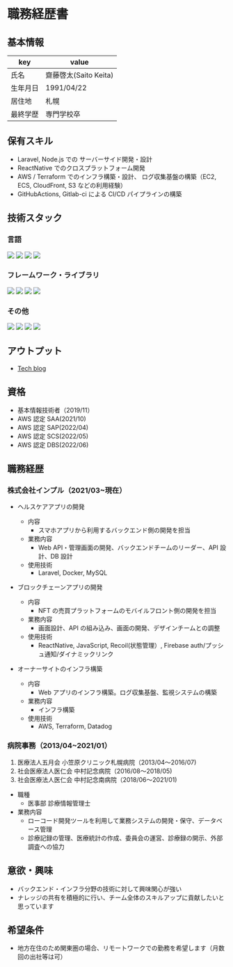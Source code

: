 # 職務経歴書

## 基本情報

| key      | value                 |
| -------- | --------------------- |
| 氏名     | 齋藤啓太(Saito Keita) |
| 生年月日 | 1991/04/22            |
| 居住地   | 札幌                  |
| 最終学歴 | 専門学校卒            |

## 保有スキル

- Laravel, Node.js での サーバーサイド開発・設計
- ReactNative でのクロスプラットフォーム開発
- AWS / Terraform でのインフラ構築・設計、 ログ収集基盤の構築（EC2, ECS, CloudFront, S3 などの利用経験）
- GitHubActions, Gitlab-ci による CI/CD パイプラインの構築

## 技術スタック

### 言語

<p>
  <img src="https://img.shields.io/badge/-PHP-777BB4.svg?logo=php&style=plastic">
  <img src="https://img.shields.io/badge/-Typescript-007ACC.svg?logo=typescript&style=plastic">
  <img src="https://img.shields.io/badge/-Javascript-F7DF1E.svg?logo=javascript&style=plastic">
  <img src="https://img.shields.io/badge/-Kotlin-0095D5.svg?logo=kotlin&style=plastic">
</p>

### フレームワーク・ライブラリ

<p>
  <img src="https://img.shields.io/badge/-Laravel-E74430.svg?logo=laravel&style=plastic">
  <img src="https://img.shields.io/badge/-React-61DAFB.svg?logo=react&style=plastic">
  <img src="https://img.shields.io/badge/-ReactNative-61DAFB.svg?logo=react&style=plastic">
  <img src="https://img.shields.io/badge/-Node.js-339933.svg?logo=node.js&style=plastic">
</p>

### その他

<p>
  <img src="https://img.shields.io/badge/-AWS-232F3E.svg?logo=amazon-aws&style=plastic">
  <img src="https://img.shields.io/badge/-Terraform-844FBA.svg?logo=terraform&style=plastic">
  <img src="https://img.shields.io/badge/-Docker-1488C6.svg?logo=docker&style=plastic">
  <img src="https://img.shields.io/badge/-NeoVim-3E93D3.svg?logo=Neovim&style=plastic">
</p>

## アウトプット

- [Tech blog](https://blog.saito.page/)

## 資格

- 基本情報技術者（2019/11）
- AWS 認定 SAA(2021/10)
- AWS 認定 SAP(2022/04)
- AWS 認定 SCS(2022/05)
- AWS 認定 DBS(2022/06)

## 職務経歴

### 株式会社インプル（2021/03~現在）

- ヘルスケアアプリの開発

  - 内容
    - スマホアプリから利用するバックエンド側の開発を担当
  - 業務内容
    - Web API・管理画面の開発、バックエンドチームのリーダー、API 設計、DB 設計
  - 使用技術
    - Laravel, Docker, MySQL

- ブロックチェーンアプリの開発

  - 内容
    - NFT の売買プラットフォームのモバイルフロント側の開発を担当
  - 業務内容
    - 画面設計、API の組み込み、画面の開発、デザインチームとの調整
  - 使用技術
    - ReactNative, JavaScript, Recoil(状態管理）, Firebase auth/プッシュ通知/ダイナミックリンク

- オーナーサイトのインフラ構築
  - 内容
    - Web アプリのインフラ構築。ログ収集基盤、監視システムの構築
  - 業務内容
    - インフラ構築
  - 使用技術
    - AWS, Terraform, Datadog

### 病院事務（2013/04~2021/01）

1. 医療法人五月会 小笠原クリニック札幌病院（2013/04〜2016/07)
2. 社会医療法人医仁会 中村記念病院（2016/08〜2018/05)
3. 社会医療法人医仁会 中村記念南病院（2018/06〜2021/01)

- 職種
  - 医事部 診療情報管理士
- 業務内容
  - ローコード開発ツールを利用して業務システムの開発・保守、データベース管理
  - 診療記録の管理、医療統計の作成、委員会の運営、診療録の開示、外部調査への協力

## 意欲・興味

- バックエンド・インフラ分野の技術に対して興味関心が強い
- ナレッジの共有を積極的に行い、チーム全体のスキルアップに貢献したいと思っています

## 希望条件

- 地方在住のため関東圏の場合、リモートワークでの勤務を希望します（月数回の出社等は可）
